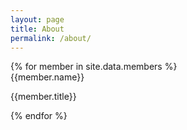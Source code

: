 ```yaml
---
layout: page
title: About
permalink: /about/
---
```

<div class ="row">
{% for member in site.data.members %}
<div class="col-md-4"><div><img class="img-thumbnail"></div>
<span class="lead">{{member.name}}</span><p>{{member.title}}</p> </div>
{% endfor %}
</div>
